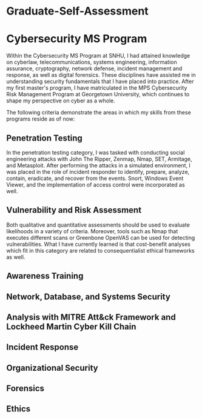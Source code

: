 # Graduate-Self-Assessment

# Cybersecurity MS Program

Within the Cybersecurity MS Program at SNHU, I had attained knowledge on cyberlaw, telecommunications, systems engineering, information assurance, cryptography, network defense, incident management and response, as well as digital forensics. These disciplines have assisted me in understanding security fundamentals that I have placed into practice. After my first master's program, I have matriculated in the MPS Cybersecurity Risk Management Program at Georgetown University, which continues to shape my perspective on cyber as a whole.

The following criteria demonstrate the areas in which my skills from these programs reside as of now:

## Penetration Testing
In the penetration testing category, I was tasked with conducting social engineering attacks with John The Ripper, Zenmap, Nmap, SET, Armitage, and Metasploit. After performing the attacks in a simulated environment, I was placed in the role of incident responder to identify, prepare, analyze, contain, eradicate, and recover from the events. Snort, Windows Event Viewer, and the implementation of access control were incorporated as well. 

## Vulnerability and Risk Assessment
Both qualitative and quantitative assessments should be used to evaluate likelihoods in a variety of criteria. Moreover, tools such as Nmap that executes different scans or Greenbone OpenVAS can be used for detecting vulnerabilities. What I have currently learned is that cost-benefit analyses which fit in this category are related to consequentialist ethical frameworks as well.

## Awareness Training


## Network, Database, and Systems Security


## Analysis with MITRE Att&ck Framework and Lockheed Martin Cyber Kill Chain


## Incident Response


## Organizational Security



## Forensics


## Ethics

